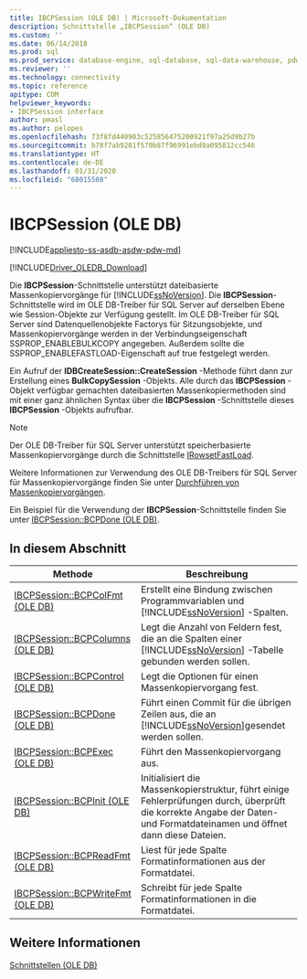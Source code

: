 ```yaml
---
title: IBCPSession (OLE DB) | Microsoft-Dokumentation
description: Schnittstelle „IBCPSession“ (OLE DB)
ms.custom: ''
ms.date: 06/14/2018
ms.prod: sql
ms.prod_service: database-engine, sql-database, sql-data-warehouse, pdw
ms.reviewer: ''
ms.technology: connectivity
ms.topic: reference
apitype: COM
helpviewer_keywords:
- IBCPSession interface
author: pmasl
ms.author: pelopes
ms.openlocfilehash: 73f8fd440903c525856475200921f97a25d9b27b
ms.sourcegitcommit: b78f7ab9281f570b87f96991ebd9a095812cc546
ms.translationtype: HT
ms.contentlocale: de-DE
ms.lasthandoff: 01/31/2020
ms.locfileid: "68015508"
---
```

# <a name="ibcpsession-ole-db"></a>IBCPSession (OLE DB)
[!INCLUDE[appliesto-ss-asdb-asdw-pdw-md](../../../includes/appliesto-ss-asdb-asdw-pdw-md.md)]

[!INCLUDE[Driver_OLEDB_Download](../../../includes/driver_oledb_download.md)]

  Die **IBCPSession**-Schnittstelle unterstützt dateibasierte Massenkopiervorgänge für [!INCLUDE[ssNoVersion](../../../includes/ssnoversion-md.md)]. Die **IBCPSession**-Schnittstelle wird im OLE DB-Treiber für SQL Server auf derselben Ebene wie Session-Objekte zur Verfügung gestellt. Im OLE DB-Treiber für SQL Server sind Datenquellenobjekte Factorys für Sitzungsobjekte, und Massenkopiervorgänge werden in der Verbindungseigenschaft SSPROP_ENABLEBULKCOPY angegeben. Außerdem sollte die SSPROP_ENABLEFASTLOAD-Eigenschaft auf true festgelegt werden.  
  
 Ein Aufruf der **IDBCreateSession::CreateSession** -Methode führt dann zur Erstellung eines **BulkCopySession** -Objekts. Alle durch das **IBCPSession** -Objekt verfügbar gemachten dateibasierten Massenkopiermethoden sind mit einer ganz ähnlichen Syntax über die **IBCPSession** -Schnittstelle dieses **IBCPSession** -Objekts aufrufbar.  
  
> [!NOTE]  
>  Der OLE DB-Treiber für SQL Server unterstützt speicherbasierte Massenkopiervorgänge durch die Schnittstelle [IRowsetFastLoad](../../oledb/ole-db-interfaces/irowsetfastload-ole-db.md).  
  
 Weitere Informationen zur Verwendung des OLE DB-Treibers für SQL Server für Massenkopiervorgänge finden Sie unter [Durchführen von Massenkopiervorgängen](../../oledb/features/performing-bulk-copy-operations.md).  
  
 Ein Beispiel für die Verwendung der **IBCPSession**-Schnittstelle finden Sie unter [IBCPSession::BCPDone &#40;OLE DB&#41;](../../oledb/ole-db-interfaces/ibcpsession-bcpdone-ole-db.md).  
  
## <a name="in-this-section"></a>In diesem Abschnitt  
  
|Methode|Beschreibung|  
|------------|-----------------|  
|[IBCPSession::BCPColFmt &#40;OLE DB&#41;](../../oledb/ole-db-interfaces/ibcpsession-bcpcolfmt-ole-db.md)|Erstellt eine Bindung zwischen Programmvariablen und [!INCLUDE[ssNoVersion](../../../includes/ssnoversion-md.md)] -Spalten.|  
|[IBCPSession::BCPColumns &#40;OLE DB&#41;](../../oledb/ole-db-interfaces/ibcpsession-bcpcolumns-ole-db.md)|Legt die Anzahl von Feldern fest, die an die Spalten einer [!INCLUDE[ssNoVersion](../../../includes/ssnoversion-md.md)] -Tabelle gebunden werden sollen.|  
|[IBCPSession::BCPControl &#40;OLE DB&#41;](../../oledb/ole-db-interfaces/ibcpsession-bcpcontrol-ole-db.md)|Legt die Optionen für einen Massenkopiervorgang fest.|  
|[IBCPSession::BCPDone &#40;OLE DB&#41;](../../oledb/ole-db-interfaces/ibcpsession-bcpdone-ole-db.md)|Führt einen Commit für die übrigen Zeilen aus, die an [!INCLUDE[ssNoVersion](../../../includes/ssnoversion-md.md)]gesendet werden sollen.|  
|[IBCPSession::BCPExec &#40;OLE DB&#41;](../../oledb/ole-db-interfaces/ibcpsession-bcpexec-ole-db.md)|Führt den Massenkopiervorgang aus.|  
|[IBCPSession::BCPInit &#40;OLE DB&#41;](../../oledb/ole-db-interfaces/ibcpsession-bcpinit-ole-db.md)|Initialisiert die Massenkopierstruktur, führt einige Fehlerprüfungen durch, überprüft die korrekte Angabe der Daten- und Formatdateinamen und öffnet dann diese Dateien.|  
|[IBCPSession::BCPReadFmt &#40;OLE DB&#41;](../../oledb/ole-db-interfaces/ibcpsession-bcpreadfmt-ole-db.md)|Liest für jede Spalte Formatinformationen aus der Formatdatei.|  
|[IBCPSession::BCPWriteFmt &#40;OLE DB&#41;](../../oledb/ole-db-interfaces/ibcpsession-bcpwritefmt-ole-db.md)|Schreibt für jede Spalte Formatinformationen in die Formatdatei.|  
  
## <a name="see-also"></a>Weitere Informationen  
 [Schnittstellen &#40;OLE DB&#41;](../../oledb/ole-db-interfaces/oledb-driver-for-sql-server-ole-db-interfaces.md)  
  
  
